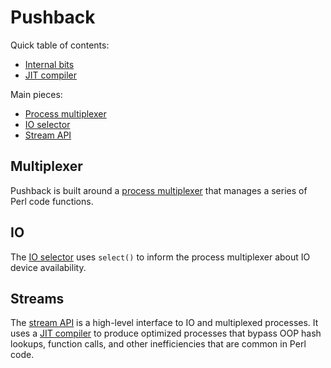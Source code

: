 # Pushback
Quick table of contents:

- [Internal bits](pushback/bits.md)
- [JIT compiler](pushback/jit.md)

Main pieces:

- [Process multiplexer](pushback/mux.md)
- [IO selector](pushback/io-select.md)
- [Stream API](pushback/stream.md)


## Multiplexer
Pushback is built around a [process multiplexer](pushback/mux.md) that manages a
series of Perl code functions.


## IO
The [IO selector](pushback/io-select.md) uses `select()` to inform the process
multiplexer about IO device availability.


## Streams
The [stream API](pushback/stream.md) is a high-level interface to IO and
multiplexed processes. It uses a [JIT compiler](pushback/jit.md) to produce
optimized processes that bypass OOP hash lookups, function calls, and other
inefficiencies that are common in Perl code.
